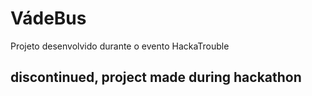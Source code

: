 # VádeBus
Projeto desenvolvido durante o evento HackaTrouble

## discontinued, project made during hackathon
